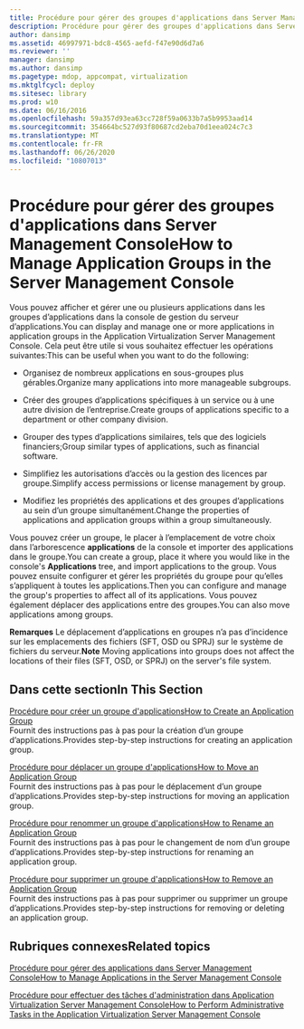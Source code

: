 ```yaml
---
title: Procédure pour gérer des groupes d'applications dans Server Management Console
description: Procédure pour gérer des groupes d'applications dans Server Management Console
author: dansimp
ms.assetid: 46997971-bdc8-4565-aefd-f47e90d6d7a6
ms.reviewer: ''
manager: dansimp
ms.author: dansimp
ms.pagetype: mdop, appcompat, virtualization
ms.mktglfcycl: deploy
ms.sitesec: library
ms.prod: w10
ms.date: 06/16/2016
ms.openlocfilehash: 59a357d93ea63cc728f59a0633b7a5b9953aad14
ms.sourcegitcommit: 354664bc527d93f80687cd2eba70d1eea024c7c3
ms.translationtype: MT
ms.contentlocale: fr-FR
ms.lasthandoff: 06/26/2020
ms.locfileid: "10807013"
---
```

# <span data-ttu-id="645bf-103">Procédure pour gérer des groupes d'applications dans Server Management Console</span><span class="sxs-lookup"><span data-stu-id="645bf-103">How to Manage Application Groups in the Server Management Console</span></span>


<span data-ttu-id="645bf-104">Vous pouvez afficher et gérer une ou plusieurs applications dans les groupes d’applications dans la console de gestion du serveur d’applications.</span><span class="sxs-lookup"><span data-stu-id="645bf-104">You can display and manage one or more applications in application groups in the Application Virtualization Server Management Console.</span></span> <span data-ttu-id="645bf-105">Cela peut être utile si vous souhaitez effectuer les opérations suivantes:</span><span class="sxs-lookup"><span data-stu-id="645bf-105">This can be useful when you want to do the following:</span></span>

-   <span data-ttu-id="645bf-106">Organisez de nombreux applications en sous-groupes plus gérables.</span><span class="sxs-lookup"><span data-stu-id="645bf-106">Organize many applications into more manageable subgroups.</span></span>

-   <span data-ttu-id="645bf-107">Créer des groupes d’applications spécifiques à un service ou à une autre division de l’entreprise.</span><span class="sxs-lookup"><span data-stu-id="645bf-107">Create groups of applications specific to a department or other company division.</span></span>

-   <span data-ttu-id="645bf-108">Grouper des types d’applications similaires, tels que des logiciels financiers;</span><span class="sxs-lookup"><span data-stu-id="645bf-108">Group similar types of applications, such as financial software.</span></span>

-   <span data-ttu-id="645bf-109">Simplifiez les autorisations d’accès ou la gestion des licences par groupe.</span><span class="sxs-lookup"><span data-stu-id="645bf-109">Simplify access permissions or license management by group.</span></span>

-   <span data-ttu-id="645bf-110">Modifiez les propriétés des applications et des groupes d’applications au sein d’un groupe simultanément.</span><span class="sxs-lookup"><span data-stu-id="645bf-110">Change the properties of applications and application groups within a group simultaneously.</span></span>

<span data-ttu-id="645bf-111">Vous pouvez créer un groupe, le placer à l’emplacement de votre choix dans l’arborescence **applications** de la console et importer des applications dans le groupe.</span><span class="sxs-lookup"><span data-stu-id="645bf-111">You can create a group, place it where you would like in the console's **Applications** tree, and import applications to the group.</span></span> <span data-ttu-id="645bf-112">Vous pouvez ensuite configurer et gérer les propriétés du groupe pour qu’elles s’appliquent à toutes les applications.</span><span class="sxs-lookup"><span data-stu-id="645bf-112">Then you can configure and manage the group's properties to affect all of its applications.</span></span> <span data-ttu-id="645bf-113">Vous pouvez également déplacer des applications entre des groupes.</span><span class="sxs-lookup"><span data-stu-id="645bf-113">You can also move applications among groups.</span></span>

<span data-ttu-id="645bf-114">**Remarques**  Le déplacement d’applications en groupes n’a pas d’incidence sur les emplacements des fichiers (SFT, OSD ou SPRJ) sur le système de fichiers du serveur.</span><span class="sxs-lookup"><span data-stu-id="645bf-114">**Note** Moving applications into groups does not affect the locations of their files (SFT, OSD, or SPRJ) on the server's file system.</span></span>

 

## <span data-ttu-id="645bf-115">Dans cette section</span><span class="sxs-lookup"><span data-stu-id="645bf-115">In This Section</span></span>


<a href="" id="how-to-create-an-application-group"></a>[<span data-ttu-id="645bf-116">Procédure pour créer un groupe d'applications</span><span class="sxs-lookup"><span data-stu-id="645bf-116">How to Create an Application Group</span></span>](how-to-create-an-application-group.md)  
<span data-ttu-id="645bf-117">Fournit des instructions pas à pas pour la création d’un groupe d’applications.</span><span class="sxs-lookup"><span data-stu-id="645bf-117">Provides step-by-step instructions for creating an application group.</span></span>

<a href="" id="how-to-move-an-application-group"></a>[<span data-ttu-id="645bf-118">Procédure pour déplacer un groupe d'applications</span><span class="sxs-lookup"><span data-stu-id="645bf-118">How to Move an Application Group</span></span>](how-to-move-an-application-group.md)  
<span data-ttu-id="645bf-119">Fournit des instructions pas à pas pour le déplacement d’un groupe d’applications.</span><span class="sxs-lookup"><span data-stu-id="645bf-119">Provides step-by-step instructions for moving an application group.</span></span>

<a href="" id="how-to-rename-an-application-group"></a>[<span data-ttu-id="645bf-120">Procédure pour renommer un groupe d'applications</span><span class="sxs-lookup"><span data-stu-id="645bf-120">How to Rename an Application Group</span></span>](how-to-rename-an-application-group.md)  
<span data-ttu-id="645bf-121">Fournit des instructions pas à pas pour le changement de nom d’un groupe d’applications.</span><span class="sxs-lookup"><span data-stu-id="645bf-121">Provides step-by-step instructions for renaming an application group.</span></span>

<a href="" id="how-to-remove-an-application-group"></a>[<span data-ttu-id="645bf-122">Procédure pour supprimer un groupe d'applications</span><span class="sxs-lookup"><span data-stu-id="645bf-122">How to Remove an Application Group</span></span>](how-to-remove-an-application-group.md)  
<span data-ttu-id="645bf-123">Fournit des instructions pas à pas pour supprimer ou supprimer un groupe d’applications.</span><span class="sxs-lookup"><span data-stu-id="645bf-123">Provides step-by-step instructions for removing or deleting an application group.</span></span>

## <span data-ttu-id="645bf-124">Rubriques connexes</span><span class="sxs-lookup"><span data-stu-id="645bf-124">Related topics</span></span>


[<span data-ttu-id="645bf-125">Procédure pour gérer des applications dans Server Management Console</span><span class="sxs-lookup"><span data-stu-id="645bf-125">How to Manage Applications in the Server Management Console</span></span>](how-to-manage-applications-in-the-server-management-console.md)

[<span data-ttu-id="645bf-126">Procédure pour effectuer des tâches d'administration dans Application Virtualization Server Management Console</span><span class="sxs-lookup"><span data-stu-id="645bf-126">How to Perform Administrative Tasks in the Application Virtualization Server Management Console</span></span>](how-to-perform-administrative-tasks-in-the-application-virtualization-server-management-console.md)

 

 





